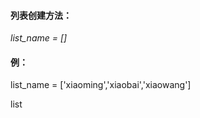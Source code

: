 

#### 列表创建方法：
*list_name = []*  

        
  #### 例：

list_name = ['xiaoming','xiaobai','xiaowang']

list


